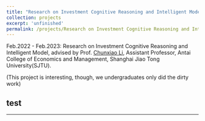 ```yaml
---
title: "Research on Investment Cognitive Reasoning and Intelligent Model"
collection: projects
excerpt: 'unfinished'
permalink: /projects/Research on Investment Cognitive Reasoning and Intelligent Model
---
```


Feb.2022 - Feb.2023: Research on Investment Cognitive Reasoning and Intelligent Model, advised by Prof. [Chunxiao Li](https://itf.sjtu.edu.cn/show-213-9.html), Assistant Professor, Antai College of Economics and Management, Shanghai Jiao Tong University(SJTU).

(This project is interesting, though, we undergraduates only did the dirty work)


## test

------